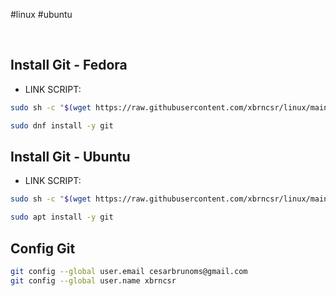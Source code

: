 #linux #ubuntu 

&nbsp;

## Install Git - Fedora
* LINK SCRIPT:
```bash
sudo sh -c "$(wget https://raw.githubusercontent.com/xbrncsr/linux/main/wiki/install_git/install_git_fedora.sh -O -)"

```

```bash
sudo dnf install -y git

```

## Install Git - Ubuntu
* LINK SCRIPT:
```bash
sudo sh -c "$(wget https://raw.githubusercontent.com/xbrncsr/linux/main/wiki/install_git/install_git_ubuntu.sh -O -)"

```

```bash
sudo apt install -y git

```

## Config Git
```bash
git config --global user.email cesarbrunoms@gmail.com
git config --global user.name xbrncsr

```